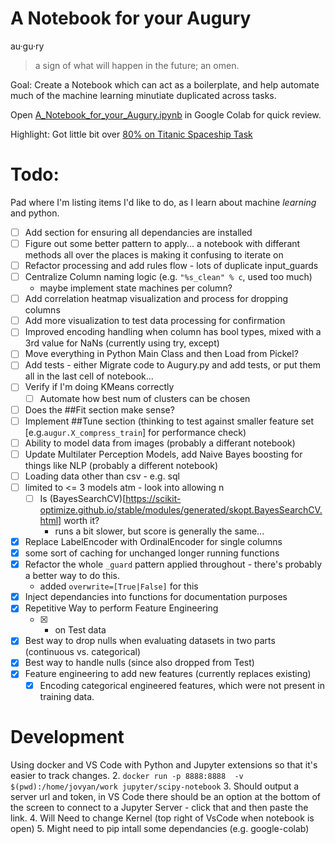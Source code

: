 # A Notebook for your Augury
au·gu·ry
> a sign of what will happen in the future; an omen.

Goal: Create a Notebook which can act as a boilerplate, and help automate much of the machine learning minutiate duplicated across tasks.

Open [A_Notebook_for_your_Augury.ipynb](A_Notebook_for_your_Augury.ipynb) in Google Colab for quick review.

Highlight: Got little bit over [80% on Titanic Spaceship Task](https://www.kaggle.com/code/elliottdelaunay/spaceship-titanic-augury-template?scriptVersionId=100361258)

# Todo:
Pad where I'm listing items I'd like to do, as I learn about machine _learning_ and python. 
* [ ] Add section for ensuring all dependancies are installed
* [ ] Figure out some better pattern to apply... a notebook with differant methods all over the places is making it confusing to iterate on
* [ ] Refactor processing and add rules flow - lots of duplicate input_guards
* [ ] Centralize Column naming logic (e.g. `"%s_clean" % c`, used too much) 
    - maybe implement state machines per column?
* [ ] Add correlation heatmap visualization and process for dropping columns
* [ ] Add more visualization to test data processing for confirmation
* [ ] Improved encoding handling when column has bool types, mixed with a 3rd value for NaNs (currently using try, except)
* [ ] Move everything in Python Main Class and then Load from Pickel?
* [ ] Add tests - either Migrate code to Augury.py and add tests, or put them all in the last cell of notebook...
* [ ] Verify if I'm doing KMeans correctly
    * [ ] Automate how best num of clusters can be chosen
* [ ] Does the ##Fit section make sense?
* [ ] Implement ##Tune section (thinking to test against smaller feature set [e.g.`augur.X_compress_train`] for performance check)
* [ ] Ability to model data from images (probably a differant notebook)
* [ ] Update Multilater Perception Models, add Naive Bayes boosting for things like NLP (probably a different notebook)
* [ ] Loading data other than csv - e.g. sql
* [ ] limited to <= 3 models atm - look into allowing n
    * [ ] Is (BayesSearchCV)[https://scikit-optimize.github.io/stable/modules/generated/skopt.BayesSearchCV.html] worth it?
        - runs a bit slower, but score is generally the same...
* [x] Replace LabelEncoder with OrdinalEncoder for single columns
* [x] some sort of caching for unchanged longer running functions 
* [X] Refactor the whole `_guard` pattern applied throughout - there's probably a better way to do this.
    * added `overwrite=[True|False]` for this
* [X] Inject dependancies into functions for documentation purposes
* [X] Repetitive Way to perform Feature Engineering 
    * [X] - on Test data
* [X] Best way to drop nulls when evaluating datasets in two parts (continuous vs. categorical)
* [X] Best way to handle nulls (since also dropped from Test)
* [X] Feature engineering to add new features (currently replaces existing)
    * [X] Encoding categorical engineered features, which were not present in training data. 

# Development
Using docker and VS Code with Python and Jupyter extensions so that it's easier to track changes.
2. `docker run -p 8888:8888  -v $(pwd):/home/jovyan/work jupyter/scipy-notebook`
  3. Should output a server url and token, in VS Code there should be an option at the bottom of the screen to connect to a Jupyter Server - click that and then paste the link.
  4. Will Need to change Kernel (top right of VsCode when notebook is open)
  5. Might need to pip intall some dependancies (e.g. google-colab)